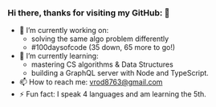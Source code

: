 ### Hi there, thanks for visiting my GitHub: 👋

- 🔭 I’m currently working on:
  + solving the same algo problem differently
  + #100daysofcode (35 down, 65 more to go!)
- 🌱 I’m currently learning: 
  + mastering CS algorithms & Data Structures
  + building a GraphQL server with Node and TypeScript. 
- 📫 How to reach me: vrod8763@gmail.com 
- ⚡ Fun fact: I speak 4 languages and am learning the 5th.
